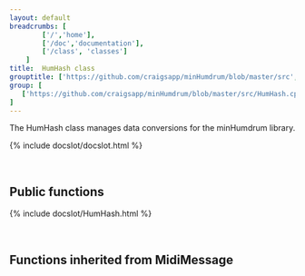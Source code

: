 ```yaml
---
layout: default
breadcrumbs: [
		['/','home'], 
		['/doc','documentation'], 
		['/class', 'classes']
	]
title:  HumHash class
grouptitle: ['https://github.com/craigsapp/minHumdrum/blob/master/src', 'Source Code']
group: [
   ['https://github.com/craigsapp/minHumdrum/blob/master/src/HumHash.cpp', 'HumHash.cpp'],
]
---
```


The HumHash class manages data conversions for the minHumdrum library.

{% include docslot/docslot.html %}

&nbsp;

Public functions
----------------

{% include docslot/HumHash.html %}

&nbsp;

Functions inherited from <span class="class-link">MidiMessage</span>
---------------------------------------------------------------


